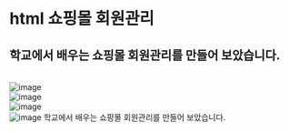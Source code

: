 # html 쇼핑몰 회원관리
## 학교에서 배우는 쇼핑몰 회원관리를 만들어 보았습니다.
\
![image](https://user-images.githubusercontent.com/94346298/143246702-d1225739-f330-4773-8ac3-066c80d10d17.png)
\
![image](https://user-images.githubusercontent.com/94346298/143246754-da20475f-f260-46b3-9456-c17f2d35e702.png)
\
![image](https://user-images.githubusercontent.com/94346298/143246790-03bb2e94-eb99-47d7-8c42-487d3d0e809b.png)
\
![image](https://user-images.githubusercontent.com/94346298/143246852-f0b04b4a-881a-46c4-967f-a0d8160f6eb9.png)
학교에서 배우는 쇼핑몰 회원관리를 만들어 보았습니다.
